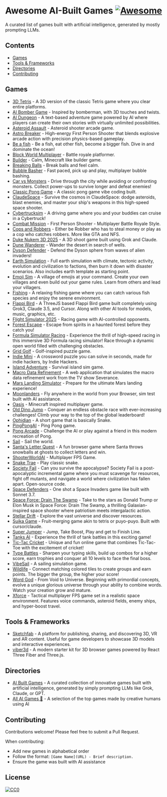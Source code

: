 # Awesome AI-Built Games [![Awesome](https://awesome.re/badge.svg)](https://awesome.re)

A curated list of games built with artificial intelligence, generated by mostly prompting LLMs.

## Contents

- [Games](#games)
- [Tools & Frameworks](#tools-frameworks)
- [Directories](#directories)
- [Contributing](#contributing)

## Games

- [3D Tetris](https://3d-tetris-platforms.lovable.app/) - A 3D version of the classic Tetris game where you clear entire platforms.
- [AI Bomber Game](https://ai-bomber-game.vercel.app/) - Inspired by bomberman, with 3D touches and twists.
- [AI Dungeon](https://play.aidungeon.io/) - A text-based adventure game powered by AI where players can create their own stories with virtually unlimited possibilities.
- [Asteroid Assault](https://asteroid-assault.vercel.app/) - Asteroid shooter arcade game.
- [Astro Breaker](https://astro-breaker.vercel.app/) - High-energy First Person Shooter that blends explosive arcade action with precision physics-based gameplay.
- [Be a fish](https://www.be-a-fish.com/) - Be a fish, eat other fish, become a bigger fish. Dive in and dominate the ocean!
- [Block World Multiplayer](https://block-world-frontend-production.up.railway.app/) - Battle royale platformer.
- [Builder](https://builder-game.vercel.app/) - Calm, Minecraft like builder game.
- [Breaking Balls](https://breaking-balls.vercel.app/) - Break balls and feel calm.
- [Bubble Basher](https://bubblebasher.com) - Fast paced, pick up and play, multiplayer bubble bashing.
- [Car vs Monsters](https://3d-racer.netlify.app/) - Drive through the city while avoiding or confronting monsters. Collect power-ups to survive longer and defeat enemies!
- [Classic Pong Game](https://maekitgames.com/pong) - A classic pong game vibe coding built.
- [ClaudeSpace](https://ladegeraet.github.io/claudespace/) - Survive the cosmos in ClaudeSpace: dodge asteroids, blast enemies, and master your ship's weapons in this high-speed space shooter.
- [Cybertrucksim](https://cybertrucksim.vercel.app/) - A driving game where you and your buddies can cruise in a Cybertruck!
- [Combat Mission](https://combat-mission.vercel.app/) - First Person Shooter - Multiplayer Battle Royale Style.
- [Cops and Robbers](https://cops-and-robbers.vercel.app/) - Either be Robber who has to steal money or play as a cop who catches robbers. More like GTA and NFS.
- [Duke Nukem 3D 2025](https://duke.jobboardsearch.com/) - A 3D shoot game built using Grok and Claude.
- [Dune Wanderer](https://dune-wanderer.vercel.app/) - Wander the desert in search of wells.
- [Dyson Defender](https://dyson-defender.vercel.app/) - Defend the Dyson sphere from waves of alien invaders!
- [Earth Simulation](https://o3-experiments-nextjs.fly.dev/earth) - Full earth simulation with climate, tectonic activity, evolution and civilization to factions, then burn it down with disaster scenarios. Also includes earth template as starting point.
- [Emoji Sim](https://emojisim.com/) - A village of emojis at your command. Create your own villages and even build out your game rules. Learn from others and lead your villagers.
- [Fishing](https://fishing.lureconcept.com/) - A relaxing fishing game where you can catch various fish species and enjoy the serene environment.
- [Flappi Bird](https://flappi-bird.vercel.app/) - A ThreeJS based Flappi Bird game built completely using Grok3, Claude 3.5, and Cursor. Along with other AI tools for models, music, graphics, etc.
- [Flight Simulator 2025](https://fly.pieter.com/) - Racing game with AI-controlled opponents.
- [Forest Escape](https://www.escape.alexandre-grisey.fr/) - Escape from spirits in a haunted forest before they catch you!
- [Formula Simulator Racing](https://formula-simulator-racing.vercel.app/) - Experience the thrill of high-speed racing in this immersive 3D Formula racing simulator! Race through a dynamic open world filled with challenging obstacles.
- [Grid Golf](https://gridgolf.netlify.app/) - Golf-inspired puzzle game.
- [Indie Mini](https://www.indiehackers.com/indie-mini/daily) - A crossword puzzle you can solve in seconds, made for indie hackers, by Indie Hackers.
- [Island Adventure](https://ja.sperdeboer.nl/island/) - Survival island sim game.
- [Macro Data Refinement](https://macro-data-refinement-five.vercel.app/) - A web application that simulates the macro data refinement work from the TV show Severance.
- [Mars Landing Simulator](https://marslanding.vercel.app/) - Prepare for the ultimate Mars landing experience!
- [Moonlanders](https://m.moonlanders.net/) - Fly anywhere in the world from your Browser, sim test built with AI assistance.
- [Oasis](https://oasis.decart.ai/) - Minecraft inspired multiplayer game.
- [Old Dino Jump](https://allaigames.com/dino) - Conquer an endless obstacle race with ever-increasing challenges! Climb your way to the top of the global leaderboard!
- [Ophidian](https://ophidian-game.vercel.app/) - A short game that is basically Snake.
- [PingPongAI](https://pingpongai.vercel.app/) - Ping Pong game.
- [Pong Arcade](https://www.pongarcade.com/) - Challenge the AI or play against a friend in this modern recreation of Pong.
- [Sail](https://nmanzini.github.io/sail/) - Sail the world.
- [Santa's Letter Quest](https://santas-letter-quest.vercel.app/) - A fun browser game where Santa throws snowballs at ghosts to collect letters and win.
- [ShooterWorldAI](https://shooterworldai.com/) - Multiplayer FPS Game.
- [Snake Trae](https://snake-trae.vercel.app/) - Play classic snake.
- [Society Fail](https://society.fail/) - Can you survive the apocalypse? Society Fail is a post-apocalyptic incremental game where you must scavenge for resources, fight off mutants, and navigate a world where civilization has fallen apart. Open-source code.
- [Space Defenders](https://jasonleow.com/space-defenders/) - One shot a Space Invaders game like built with Sonnet 3.7.
- [Space Force: Drain The Swamp](https://space-force-drain-the-swamp.vercel.app/) - Take to the stars as Donald Trump or Elon Musk in Space Force: Drain The Swamp, a thrilling Galaxian-inspired space shooter where patriotism meets intergalactic action.
- [Stellar Drift](https://stellar-drift.web.app/) - Explore the vast universe and discover resources.
- [Suika Game](https://suika-game.vercel.app/) - Fruit-merging game akin to tetris or puyo-puyo. Built with cursor/claude.
- [Super Jumper](https://super-jumper-game.web.app/) - Jump, Take Boost, Play and get to Finish Line.
- [Tanks AI](https://tanksai.com/) - Experience the thrill of tank battles in this exciting game!
- [Tic-Tac Cricket](https://tictaccricket.netlify.app/) - Unique and fun online game that combines Tic-Tac-Toe with the excitement of cricket!
- [Type Battles](https://www.typebattles.com/) - Sharpen your typing skills, build up combos for a higher score, earn trophies and conquer all 10 levels to face the final boss.
- [VibeSail](https://vibesail.com/) - A sailing simulation game.
- [Wildlife](https://wildlife-game.vercel.app/) - Connect matching colored tiles to create groups and earn points. The bigger the group, the higher your score!
- [Word God](https://www.experimentswithai.com/word-god-mindfulness-game.html) - From Void to Universe. Beginning with primordial concepts, evolve a unique glorious universe through your ability to combine words. Watch your creation grow and mature.
- [Xforce](https://www.xforce.live) - Tactical multiplayer FPS game set in a realistic space environment. Features voice commands, asteroid fields, enemy ships, and hyper-boost travel.

## Tools & Frameworks

- [Sketchfab](https://sketchfab.com/) - A platform for publishing, sharing, and discovering 3D, VR and AR content. Useful for game developers to showcase 3D models and interactive experiences.
- [viber3d](https://github.com/instructa/viber3d) - A modern starter kit for 3D browser games powered by React Three Fiber and Three.js.

## Directories

- [AI Built Games](https://aibuiltgames.com/) - A curated collection of innovative games built with artificial intelligence, generated by simply prompting LLMs like Grok, Claude, or GPT.
- [All AI Games 👾](https://allaigames.com) - A selection of the top games made by creative humans using AI

## Contributing

Contributions welcome! Please feel free to submit a Pull Request.

When contributing:
- Add new games in alphabetical order
- Follow the format: `[Game Name](URL) - Brief description.`
- Ensure the game was built with AI assistance

## License

[![CC0](https://licensebuttons.net/p/zero/1.0/88x31.png)](https://creativecommons.org/publicdomain/zero/1.0/)
